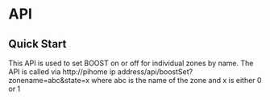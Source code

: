 # API

## Quick Start

This API is used to set BOOST on or off for individual zones by name.
The API is called via http://pihome ip address/api/boostSet?zonename=abc&state=x where abc is the name of the zone and x is either 0 or 1
